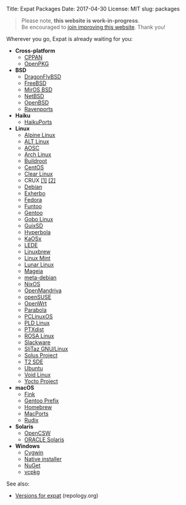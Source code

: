 Title: Expat Packages
Date: 2017-04-30
License: MIT
slug: packages

> Please note, **this website is work-in-progress**.<br />
Be encouraged to [join improving this website](../contribute-website/).
Thank you!


Wherever you go, Expat is already waiting for you:

* __Cross-platform__
    * [CPPAN](https://cppan.org/pvt.cppan.demo.expat)
    * [OpenPKG](http://download.openpkg.org/packages/current/source/BASE/)
* __BSD__
    * [DragonFlyBSD](https://github.com/DragonFlyBSD/DPorts/tree/master/textproc/expat2)
    * [FreeBSD](https://svnweb.freebsd.org/ports/head/textproc/expat2/)
    * [MirOS BSD](https://www.mirbsd.org/cvs.cgi/ports/textproc/expat/)
    * [NetBSD](http://pkgsrc.se/textproc/expat)
    * [OpenBSD](http://cvsweb.openbsd.org/cgi-bin/cvsweb/src/lib/libexpat/)
    * [Ravenports](https://github.com/jrmarino/Ravenports/blob/master/bucket_31/expat)
* __Haiku__
    * [HaikuPorts](https://github.com/haikuports/haikuports/tree/master/dev-libs/expat)
* __Linux__
    * [Alpine Linux](https://git.alpinelinux.org/cgit/aports/tree/main/expat)
    * [ALT Linux](https://packages.altlinux.org/en/Sisyphus/srpms/expat)
    * [AOSC](https://packages.aosc.io/packages/expat)
    * [Arch Linux](https://git.archlinux.org/svntogit/packages.git/log/trunk?h=packages/expat)
    * [Buildroot](https://git.busybox.net/buildroot/tree/package/expat)
    * [CentOS](http://centos-packages.com/7/package/expat/versions/)
    * [Clear Linux](https://github.com/clearlinux-pkgs/expat/commits/master)
    * CRUX
        [[1]](https://crux.nu/gitweb/?p=ports/compat-32.git;a=tree;f=expat-32;hb=HEAD)
        [[2]](https://crux.nu/gitweb/?p=ports/opt.git;a=tree;f=expat;hb=HEAD)
    * [Debian](https://packages.debian.org/source/sid/expat)
    * [Exherbo](http://git.exherbo.org/arbor.git/tree/packages/dev-libs/expat)
    * [Fedora](https://apps.fedoraproject.org/packages/expat-devel/overview/)
    * [Funtoo](https://github.com/funtoo/core-kit/tree/master/dev-libs/expat)
    * [Gentoo](https://packages.gentoo.org/packages/dev-libs/expat)
    * [Gobo Linux](https://github.com/gobolinux/Recipes/tree/master/revisions/Expat)
    * [GuixSD](https://www.gnu.org/software/guix/packages/E/page/4/)
    * [Hyperbola](https://www.hyperbola.info/packages/core/x86_64/expat/)
    * [KaOSx](https://github.com/KaOSx/core/blob/master/expat)
    * [LEDE](https://github.com/lede-project/source/blob/master/tools/expat/Makefile)
    * [Linuxbrew](http://braumeister.org/formula/expat)
    * [Linux Mint](https://community.linuxmint.com/software/view/libexpat1-dev)
    * [Lunar Linux](https://github.com/lunar-linux/moonbase-core/tree/master/libs/expat)
    * [Mageia](https://madb.mageia.org/package/show/name/expat/release/cauldron/application/0/arch/x86_64)
    * [meta-debian](https://github.com/meta-debian/meta-debian/blob/master/recipes-debian/expat/expat_debian.bb)
    * [NixOS](https://github.com/NixOS/nixpkgs/commits/master/pkgs/development/libraries/expat/default.nix)
    * [OpenMandriva](https://github.com/OpenMandrivaAssociation/expat)
    * [openSUSE](https://build.opensuse.org/package/show/devel:libraries:c_c++/expat)
    * [OpenWrt](https://github.com/openwrt/packages/blob/master/libs/expat/Makefile)
    * [Parabola](https://www.parabola.nu/packages/testing/x86_64/expat/)
    * [PCLinuxOS](http://ftp.nluug.nl/pub/os/Linux/distr/pclinuxos/pclinuxos/srpms/SRPMS.pclos/)
    * [PLD Linux](https://git.pld-linux.org/?p=packages/expat.git;a=summary)
    * [PTXdist](https://git.pengutronix.de/cgit/ptxdist/tree/rules/expat.make)
    * [ROSA Linux](https://abf.rosalinux.ru/import/expat)
    * [Slackware](http://slackware.cs.utah.edu/pub/slackware/slackware64-14.2/slackware64/l/)
    * [SliTaz GNU/Linux](http://mirror1.slitaz.org/packages/next/)
    * [Solus Project](https://dev.solus-project.com/source/expat/)
    * [T2 SDE](https://svn.exactcode.de/t2/trunk/package/base/expat/expat.desc)
    * [Ubuntu](https://launchpad.net/ubuntu/+source/expat)
    * [Void Linux](https://github.com/voidlinux/void-packages/tree/master/srcpkgs/expat)
    * [Yocto Project](https://git.yoctoproject.org/cgit.cgi/poky/tree/meta/recipes-core/expat)
* __macOS__
    * [Fink](http://pdb.finkproject.org/pdb/package.php/expat1)
    * [Gentoo Prefix](https://packages.gentoo.org/packages/dev-libs/expat)
    * [Homebrew](http://brewformulas.org/Expat)
    * [MacPorts](https://github.com/macports/macports-ports/blob/master/textproc/expat/Portfile)
    * [Rudix](http://rudix.org/packages/expat.html)
* __Solaris__
    * [OpenCSW](https://www.opencsw.org/package/expat/)
    * [ORACLE Solaris](http://pkg.oracle.com/solaris/release/en/search.shtml?token=expat&action=Search)
* __Windows__
    * [Cygwin](https://cygwin.com/packages/x86_64/expat/)
    * [Native installer](https://github.com/libexpat/libexpat/releases)
    * [NuGet](https://www.nuget.org/packages?q=expat)
    * [vcpkg](https://github.com/Microsoft/vcpkg/blob/master/ports/expat/CONTROL)


See also:

* [Versions for expat](https://repology.org/metapackage/expat/versions) (repology.org)
